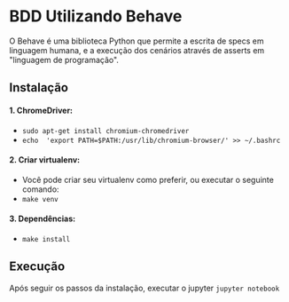 # BDD Utilizando Behave

O Behave é uma biblioteca Python que permite a escrita de specs em linguagem humana, e a execução dos cenários através de asserts em "linguagem de programação".

## Instalação
#### 1. ChromeDriver:
* `sudo apt-get install chromium-chromedriver`
* `echo  'export PATH=$PATH:/usr/lib/chromium-browser/' >> ~/.bashrc`

#### 2. Criar virtualenv:
* Você pode criar seu virtualenv como preferir, ou executar o seguinte comando:
* `make venv`

#### 3. Dependências:
* `make install`

## Execução
Após seguir os passos da instalação, executar o jupyter
`jupyter notebook`